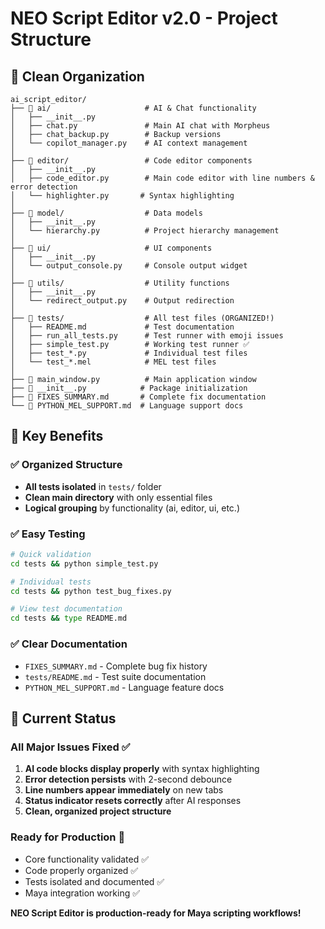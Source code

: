 # NEO Script Editor v2.0 - Project Structure

## 📁 **Clean Organization**

```
ai_script_editor/
├── 📁 ai/                     # AI & Chat functionality
│   ├── __init__.py
│   ├── chat.py               # Main AI chat with Morpheus
│   ├── chat_backup.py        # Backup versions
│   └── copilot_manager.py    # AI context management
│
├── 📁 editor/                 # Code editor components  
│   ├── __init__.py
│   ├── code_editor.py        # Main code editor with line numbers & error detection
│   └── highlighter.py       # Syntax highlighting
│
├── 📁 model/                  # Data models
│   ├── __init__.py
│   └── hierarchy.py          # Project hierarchy management
│
├── 📁 ui/                     # UI components
│   ├── __init__.py
│   └── output_console.py     # Console output widget
│
├── 📁 utils/                  # Utility functions
│   ├── __init__.py
│   └── redirect_output.py    # Output redirection
│
├── 📁 tests/                  # All test files (ORGANIZED!)
│   ├── README.md             # Test documentation
│   ├── run_all_tests.py      # Test runner with emoji issues
│   ├── simple_test.py        # Working test runner ✅
│   ├── test_*.py             # Individual test files
│   └── test_*.mel            # MEL test files
│
├── 📄 main_window.py          # Main application window
├── 📄 __init__.py            # Package initialization
├── 📄 FIXES_SUMMARY.md       # Complete fix documentation
└── 📄 PYTHON_MEL_SUPPORT.md  # Language support docs
```

## 🎯 **Key Benefits**

### ✅ **Organized Structure**
- **All tests isolated** in `tests/` folder
- **Clean main directory** with only essential files  
- **Logical grouping** by functionality (ai, editor, ui, etc.)

### ✅ **Easy Testing**
```bash
# Quick validation
cd tests && python simple_test.py

# Individual tests  
cd tests && python test_bug_fixes.py

# View test documentation
cd tests && type README.md
```

### ✅ **Clear Documentation** 
- `FIXES_SUMMARY.md` - Complete bug fix history
- `tests/README.md` - Test suite documentation
- `PYTHON_MEL_SUPPORT.md` - Language feature docs

## 🚀 **Current Status**

### **All Major Issues Fixed** ✅
1. **AI code blocks display properly** with syntax highlighting
2. **Error detection persists** with 2-second debounce
3. **Line numbers appear immediately** on new tabs
4. **Status indicator resets correctly** after AI responses  
5. **Clean, organized project structure**

### **Ready for Production** 🎉
- Core functionality validated ✅
- Code properly organized ✅  
- Tests isolated and documented ✅
- Maya integration working ✅

**NEO Script Editor is production-ready for Maya scripting workflows!**